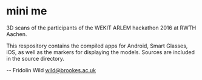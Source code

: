 # mini me 

3D scans of the participants of the WEKIT ARLEM hackathon 2016 at RWTH Aachen.

This respository contains the compiled apps for Android, Smart Glasses, iOS, as well as the markers for displaying the models. Sources are included in the source directory.

-- Fridolin Wild <wild@brookes.ac.uk>
